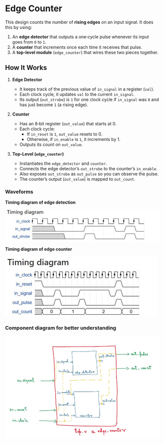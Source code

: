 # Edge Counter

This design counts the number of **rising edges** on an input signal. It does this by using:

1. An **edge detector** that outputs a one‐cycle pulse whenever its input goes from `0` to `1`.
2. A **counter** that increments once each time it receives that pulse.
3. A **top‐level module** (`edge_counter`) that wires these two pieces together.

## How It Works

1. **Edge Detector**
   - It keeps track of the previous value of `in_signal` in a register (`val`).
   - Each clock cycle, it updates `val` to the current `in_signal`.
   - Its output (`out_strobe`) is `1` for one clock cycle if `in_signal` was `0` and has just become `1` (a rising edge).

2. **Counter**
   - Has an 8‐bit register (`out_value`) that starts at 0.
   - Each clock cycle:
     - If `in_reset` is `1`, `out_value` resets to 0.
     - Otherwise, if `in_enable` is `1`, it increments by 1.
   - Outputs its count on `out_value`.

3. **Top‐Level (`edge_counter`)**
   - Instantiates the `edge_detector` and `counter`.
   - Connects the edge detector’s `out_strobe` to the counter’s `in_enable`.
   - Also exposes `out_strobe` as `out_pulse` so you can observe the pulse.
   - The counter’s output (`out_value`) is mapped to `out_count`.

### Waveforms

**Timing diagram of edge detection**

![ed_detector](https://github.com/iamhrsp/VERILOG-Insights--Learnings-and-Projects/blob/main/edge_counter/figures/dia1.JPG)

**Timing diagram of edge counter**

![ed_counter](https://github.com/iamhrsp/VERILOG-Insights--Learnings-and-Projects/blob/main/edge_counter/figures/dia2.JPG)


### Component diagram for better understanding

![component Diagram](https://github.com/iamhrsp/VERILOG-Insights--Learnings-and-Projects/blob/main/edge_counter/figures/dia3.JPG)
